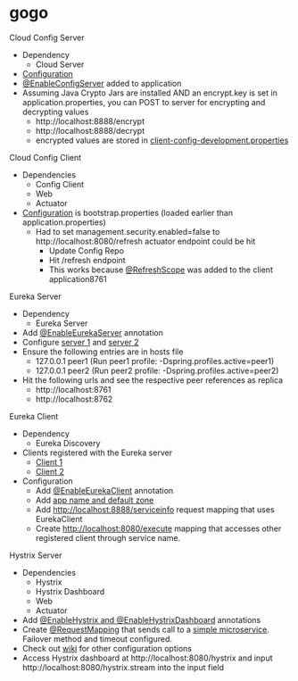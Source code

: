 # gogo
Cloud Config Server 
* Dependency
   * Cloud Server
* [Configuration](https://github.com/sagemark/gogo/blob/master/spring-microservices-config-server/src/main/resources/application.properties#L1)
* [@EnableConfigServer](https://github.com/sagemark/gogo/blob/master/spring-microservices-config-server/src/main/java/com/oreilly/cloud/SpringMicroservicesConfigServerApplication.java#L8) added to application 
* Assuming Java Crypto Jars are installed AND an encrypt.key is set in application.properties, you can POST to server for encrypting and decrypting values
  * http://localhost:8888/encrypt
  * http://localhost:8888/decrypt
  * encrypted values are stored in [client-config-development.properties](https://github.com/sagemark/cloud-config/blob/master/client-config-development.properties#L1)

Cloud Config Client
* Dependencies
  * Config Client
  * Web
  * Actuator
* [Configuration](https://github.com/sagemark/gogo/blob/master/spring-microservices-config-server/spring-microservices-config-client/src/main/resources/bootstrap.properties#L1) is bootstrap.properties (loaded earlier than application.properties)
  * Had to set management.security.enabled=false to http://localhost:8080/refresh actuator endpoint could be hit
    * Update Config Repo
    * Hit /refresh endpoint
    * This works because  [@RefreshScope](https://github.com/sagemark/gogo/blob/master/spring-microservices-config-server/spring-microservices-config-client/src/main/java/com/oreilly/cloud/SpringMicroservicesConfigClientApplication.java#L11) was added to the client application8761
    
Eureka Server
* Dependency
  * Eureka Server
* Add [@EnableEurekaServer](https://github.com/sagemark/gogo/blob/master/spring-microservices-eureka-server/src/main/java/com/oreilly/cloud/SpringMicroservicesEurekaServerApplication.java#L9) annotation
* Configure [server 1](https://github.com/sagemark/gogo/blob/master/spring-microservices-eureka-server/src/main/resources/application-peer1.properties#L1) and [server 2](https://github.com/sagemark/gogo/blob/master/spring-microservices-eureka-server/src/main/resources/application-peer2.properties#L1)
* Ensure the following entries are in hosts file
  * 127.0.0.1 peer1 (Run peer1 profile: -Dspring.profiles.active=peer1)
  * 127.0.0.1 peer2 (Run peer2 profile: -Dspring.profiles.active=peer2)
* Hit the following urls and see the respective peer references as replica
  * http://localhost:8761
  * http://localhost:8762
  
Eureka Client
* Dependency
  * Eureka Discovery
* Clients registered with the Eureka server
  * [Client 1](https://github.com/sagemark/gogo/blob/master/spring-microservices-eureka-server/spring-microservices-eureka-client/src/main/java/com/oreilly/cloud/SpringMicroservicesEurekaClientApplication.java)
  * [Client 2](https://github.com/sagemark/gogo/blob/master/spring-microservices-eureka-server/spring-microservices-eureka-client-2/src/main/java/com/oreilly/cloud/SpringMicroservicesEurekaClient2Application.java)
* Configuration
  * Add [@EnableEurekaClient](https://github.com/sagemark/gogo/blob/master/spring-microservices-eureka-server/spring-microservices-eureka-client/src/main/java/com/oreilly/cloud/SpringMicroservicesEurekaClientApplication.java#L11) annotation
  * Add [app name and default zone](https://github.com/sagemark/gogo/blob/master/spring-microservices-eureka-server/spring-microservices-eureka-client/src/main/resources/application.properties#L1)
  * Add [http://localhost:8888/serviceinfo](https://github.com/sagemark/gogo/blob/master/spring-microservices-eureka-server/spring-microservices-eureka-client-2/src/main/java/com/oreilly/cloud/SpringMicroservicesEurekaClient2Application.java#L20) request mapping that uses EurekaClient
  * Create [http://localhost:8080/execute](https://github.com/sagemark/gogo/blob/master/spring-microservices-eureka-server/spring-microservices-eureka-client/src/main/java/com/oreilly/cloud/ExampleController.java#L14) mapping that accesses other registered client through service name.
  
Hystrix Server
* Dependencies
  * Hystrix
  * Hystrix Dashboard
  * Web
  * Actuator
* Add [@EnableHystrix and @EnableHystrixDashboard](https://github.com/sagemark/gogo/blob/master/spring-microservices-simple-service/spring-microservices-hystrix/src/main/java/com/oreilly/cloud/SpringMicroservicesHystrixApplication.java#L23) annotations
* Create [@RequestMapping](https://github.com/sagemark/gogo/blob/master/spring-microservices-simple-service/spring-microservices-hystrix/src/main/java/com/oreilly/cloud/SpringMicroservicesHystrixApplication.java#L35) that sends call to a [simple microservice](https://github.com/sagemark/gogo/blob/master/spring-microservices-simple-service/src/main/java/com/oreilly/cloud/SpringMicroservicesSimpleServiceApplication.java#L15). Failover method and timeout configured.
* Check out [wiki](https://github.com/Netflix/Hystrix/wiki/Configuration) for other configuration options
* Access Hystrix dashboard at http://localhost:8080/hystrix and input http://localhost:8080/hystrix.stream into the input field
